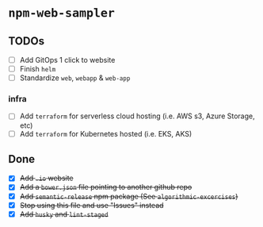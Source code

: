 # `npm-web-sampler`

## TODOs

- [ ] Add GitOps 1 click to website
- [ ] Finish `helm`
- [ ] Standardize `web`, `webapp` & `web-app`

### infra

- [ ] Add `terraform` for serverless cloud hosting (i.e. AWS s3, Azure Storage, etc)
- [ ] Add `terraform` for Kubernetes hosted (i.e. EKS, AKS)

## Done

- [x] ~~Add `.io` website~~
- [x] ~~Add a `bower.json` file pointing to another github repo~~
- [x] ~~Add `semantic-release` npm package (See `algorithmic-excercises`)~~
- [x] ~~Stop using this file and use "Issues" instead~~
- [x] ~~Add `husky` and `lint-staged`~~
